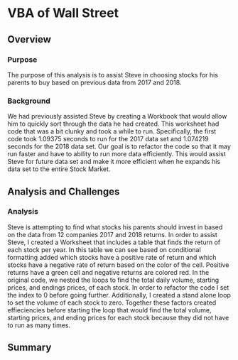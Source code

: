 # VBA of Wall Street
## Overview
### Purpose
The purpose of this analysis is to assist Steve in choosing stocks for his parents to buy based on previous data from 2017 and 2018.

### Background
We had previously assisted Steve by creating a Workbook that would allow him to quickly sort through the data he had created. This worksheet had code that was a bit clunky and took a while to run. Specifically, the first code took 1.09375 seconds to run for the 2017 data set and 1.074219 seconds for the 2018 data set. Our goal is to refactor the code so that it may run faster and have to ability to run more data efficiently. This would assist Steve for future data set and make it more efficient when he expands his data set to the entire Stock Market.

## Analysis and Challenges
### Analysis
Steve is attempting to find what stocks his parents should invest in based on the data from 12 companies 2017 and 2018 returns.
In order to assist Steve, I created a Worksheet that includes a table that finds the return of each stock per year. In this table we can see based on conditional formatting added which stocks have a positive rate of return and which stocks have a negative rate of return based on the color of the cell. Positive returns have a green cell and negative returns are colored red. 
In the original code, we nested the loops to find the total daily volume, starting prices, and endings prices, of each stock. In order to refactor the code I set the index to 0 before going further. Additionally, I created a stand alone loop to set the volume of each stock to zero. Together these factors created effieciencies before starting the loop that would find the total volume, starting prices, and ending prices for each stock because they did not have to run as many times.

## Summary
